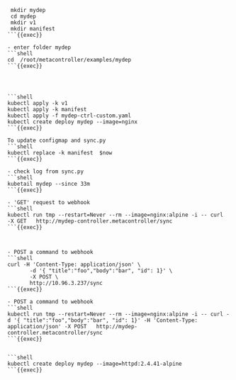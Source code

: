 
```shell
 mkdir mydep
 cd mydep
 mkdir v1
 mkdir manifest
```{{exec}}

- enter folder mydep
```shell
cd  /root/metacontroller/examples/mydep
```{{exec}}




```shell
kubectl apply -k v1
kubectl apply -k manifest
kubectl apply -f mydep-ctrl-custom.yaml
kubectl create deploy mydep --image=nginx 
```{{exec}}

To update configmap and sync.py
```shell
kubectl replace -k manifest  $now
```{{exec}}

- check log from sync.py
```shell
kubetail mydep --since 33m
```{{exec}}

- 'GET' request to webhook
```shell
kubectl run tmp --restart=Never --rm --image=nginx:alpine -i -- curl   -X GET   http://mydep-controller.metacontroller/sync
```{{exec}}



- POST a command to webhook
```shell
curl -H 'Content-Type: application/json' \
       -d '{ "title":"foo","body":"bar", "id": 1}' \
       -X POST \
       http://10.96.3.237/sync  
```{{exec}}

- POST a command to webhook
```shell
kubectl run tmp --restart=Never --rm --image=nginx:alpine -i -- curl -d '{ "title":"foo","body":"bar", "id": 1}' -H 'Content-Type: application/json' -X POST   http://mydep-controller.metacontroller/sync
```{{exec}}


```shell
kubectl create deploy mydep --image=httpd:2.4.41-alpine
```{{exec}}



